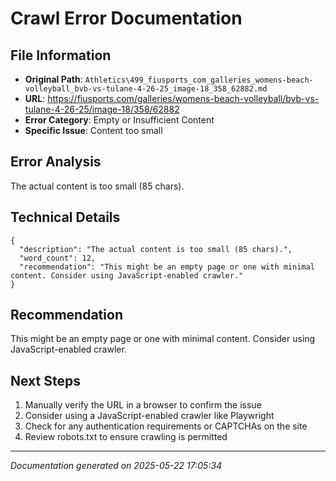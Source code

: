 # Crawl Error Documentation

## File Information
- **Original Path**: `Athletics\499_fiusports_com_galleries_womens-beach-volleyball_bvb-vs-tulane-4-26-25_image-18_358_62882.md`
- **URL**: https://fiusports.com/galleries/womens-beach-volleyball/bvb-vs-tulane-4-26-25/image-18/358/62882
- **Error Category**: Empty or Insufficient Content
- **Specific Issue**: Content too small

## Error Analysis
The actual content is too small (85 chars).

## Technical Details
```
{
  "description": "The actual content is too small (85 chars).",
  "word_count": 12,
  "recommendation": "This might be an empty page or one with minimal content. Consider using JavaScript-enabled crawler."
}
```

## Recommendation
This might be an empty page or one with minimal content. Consider using JavaScript-enabled crawler.

## Next Steps
1. Manually verify the URL in a browser to confirm the issue
2. Consider using a JavaScript-enabled crawler like Playwright
3. Check for any authentication requirements or CAPTCHAs on the site
4. Review robots.txt to ensure crawling is permitted

---
*Documentation generated on 2025-05-22 17:05:34*
